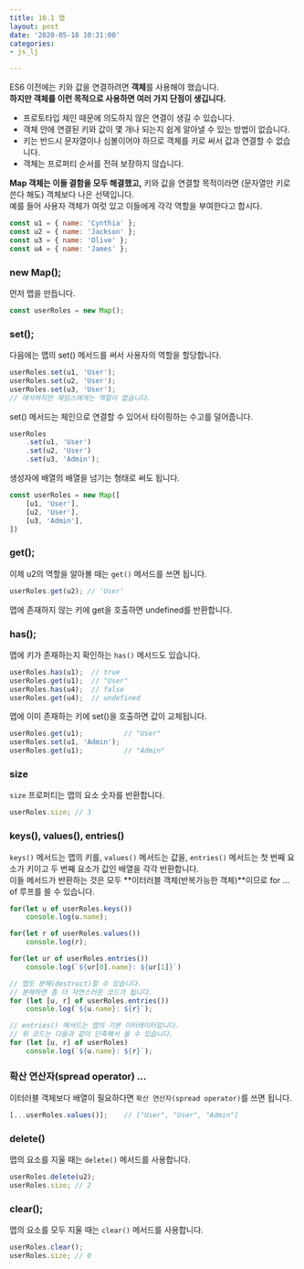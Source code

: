 ```yaml
---
title: 10.1 맵
layout: post
date: '2020-05-18 10:31:00'
categories:
- js_lj

---
```


ES6 이전에는 키와 값을 연결하려면 **객체**를 사용해야 했습니다.  
**하지만 객체를 이런 목적으로 사용하면 여러 가지 단점이 생깁니다.**

* 프로토타입 체인 때문에 의도하지 않은 연결이 생길 수 있습니다.
* 객체 안에 연결된 키와 값이 몇 개나 되는지 쉽게 알아낼 수 있는 방법이 없습니다.
* 키는 반드시 문자열이나 심볼이어야 하므로 객체를 키로 써서 값과 연결할 수 없습니다.
* 객체는 프로퍼티 순서를 전혀 보장하지 않습니다.

**Map 객체는 이들 결함을 모두 해결했고,** 키와 값을 연결할 목적이라면 (문자열만 키로 쓴다 해도) 객체보다 나은 선택입니다.  
예를 들어 사용자 객체가 여럿 있고 이들에게 각각 역할을 부여한다고 합시다.

```javascript
const u1 = { name: 'Cynthia' };
const u2 = { name: 'Jackson' };
const u3 = { name: 'Olive' };
const u4 = { name: 'James' };
```

### new Map();

먼저 맵을 만듭니다.

```javascript
const userRoles = new Map();
```

### set();

다음에는 맵의 set() 메서드를 써서 사용자의 역할을 할당합니다.

```javascript
userRoles.set(u1, 'User');
userRoles.set(u2, 'User');
userRoles.set(u3, 'User');
// 애석하지만 제임스에게는 역할이 없습니다.
```

set() 메서드는 체인으로 연결할 수 있어서 타이핑하는 수고를 덜어줍니다.

```javascript
userRoles
    .set(u1, 'User')
    .set(u2, 'User')
    .set(u3, 'Admin');
```

생성자에 배열의 배열을 넘기는 형태로 써도 됩니다.

```javascript
const userRoles = new Map([
    [u1, 'User'],
    [u2, 'User'],
    [u3, 'Admin'],
])
```

### get();

이제 u2의 역할을 알아볼 때는 `get()` 메서드를 쓰면 됩니다.

```javascript
userRoles.get(u2); // 'User'
```

맵에 존재하지 않는 키에 get을 호출하면 undefined를 반환합니다.  

### has();

맵에 키가 존재하는지 확인하는 `has()` 메서드도 있습니다.

```javascript
userRoles.has(u1);  // true
userRoles.get(u1);  // "User"
userRoles.has(u4);  // false
userRoles.get(u4);  // undefined
```

맵에 이미 존재하는 키에 set()을 호출하면 값이 교체됩니다.

```javascript
userRoles.get(u1);          // "User"
userRoles.set(u1, 'Admin');
userRoles.get(u1);          // "Admin"
```

### size

`size` 프로퍼티는 맵의 요소 숫자를 반환합니다.

```javascript
userRoles.size; // 3
```

### keys(), values(), entries()

`keys()` 메서드는 맵의 키를, `values()` 메서드는 값을, `entries()` 메서드는 첫 번째 요소가 키이고 두 번째 요소가 값인 배열을 각각 반환합니다.  
이들 메서드가 반환하는 것은 모두 **이터러블 객체(반복가능한 객체)**이므로 for ... of 루프를 쓸 수 있습니다.

```javascript
for(let u of userRoles.keys())
    console.log(u.name);

for(let r of userRoles.values())
    console.log(r);

for(let ur of userRoles.entries())
    console.log(`${ur[0].name}: ${ur[1]}`)

// 맵도 분해(destruct)할 수 있습니다.
// 분해하면 좀 더 자연스러운 코드가 됩니다.
for (let [u, r] of userRoles.entries())
    console.log(`${u.name}: ${r}`);

// entries() 메서드는 맵의 기본 이터레이터입니다.
// 위 코드는 다음과 같이 단축해서 쓸 수 있습니다.
for (let [u, r] of userRoles)
    console.log(`${u.name}: ${r}`);
```

### 확산 연산자(spread operator) ...

이터러블 객체보다 배열이 필요하다면 `확산 연산자(spread operator)`를 쓰면 됩니다.

```javascript
[...userRoles.values()];    // ["User", "User", "Admin"]
```

### delete()

맵의 요소를 지울 때는 `delete()` 메서드를 사용합니다.

```javascript
userRoles.delete(u2);
userRoles.size; // 2
```

### clear();

맵의 요소를 모두 지울 때는 `clear()` 메서드를 사용합니다.

```javascript
userRoles.clear();
userRoles.size; // 0
```